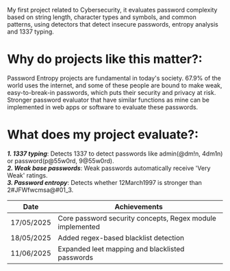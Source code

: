 My first project related to Cybersecurity, it evaluates password complexity based on string length, character types and symbols, and common patterns, using detectors that detect insecure passwords, entropy analysis and 1337 typing.

# Why do projects like this matter?:

Password Entropy projects are fundamental in today's society. 67.9% of the world uses the internet, and some of these people are bound to make weak, easy-to-break-in passwords, which puts their security and privacy at risk. Stronger password evaluator that have similar functions as mine can be implemented in web apps or software to evaluate these passwords.

# What does my project evaluate?:

***1. 1337 typing***: Detects 1337 to detect passwords like admin(@dm!n, 4dm1n) or password(p@55w0rd, 9@55w0rd).  
***2. Weak base passwords***: Weak passwords automatically receive 'Very Weak' ratings.  
***3. Password entropy***: Detects whether 12March1997 is stronger than 2#JFWfwcmsa@#01_3.  


|Date|Achievements|
|---------|--------------|
|17/05/2025	| Core password security concepts, Regex module implemented|
|18/05/2025	| Added regex-based blacklist detection|
|11/06/2025	| Expanded leet mapping and blacklisted passwords|


  
  
  
